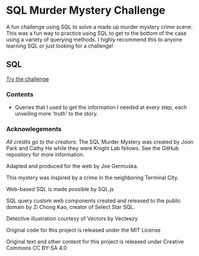 # SQL Murder Mystery Challenge
A fun challenge using SQL to solve a made up  murder mystery crime scene. This was a fun way to practice using SQL to get to the bottom of the case using a variety of querying methods. I highly recommend this to anyone learning SQL or just looking for a challenge!

## SQL
[Try the challenge](http://mystery.knightlab.com)

### Contents
- Queries that I used to get the information I needed at every step, each unveiling more 'truth' to the story.

### Acknowlegements
*All credits go to the creators*: 
The SQL Murder Mystery was created by Joon Park and Cathy He while they were Knight Lab fellows. See the GitHub repository for more information.

Adapted and produced for the web by Joe Germuska.

This mystery was inspired by a crime in the neighboring Terminal City.

Web-based SQL is made possible by SQL.js

SQL query custom web components created and released to the public domain by Zi Chong Kao, creator of Select Star SQL.

Detective illustration courtesy of Vectors by Vecteezy

Original code for this project is released under the MIT License

Original text and other content for this project is released under Creative Commons CC BY-SA 4.0
